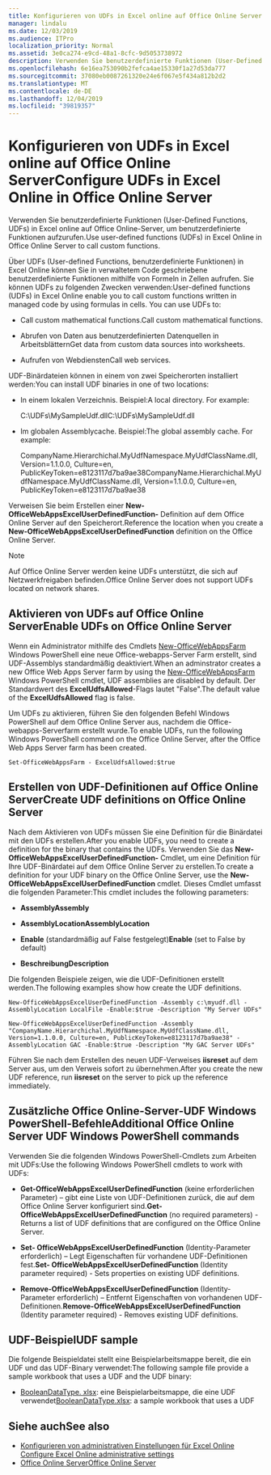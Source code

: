 ```yaml
---
title: Konfigurieren von UDFs in Excel online auf Office Online Server
manager: lindalu
ms.date: 12/03/2019
ms.audience: ITPro
localization_priority: Normal
ms.assetid: 3e0ca274-e9cd-48a1-8cfc-9d5053738972
description: Verwenden Sie benutzerdefinierte Funktionen (User-Defined Functions, UDFs) in Excel online auf Office Online-Server, um benutzerdefinierte Funktionen aufzurufen.
ms.openlocfilehash: 6e16ea753090b2fefca4ae15330f1a27d53da777
ms.sourcegitcommit: 37080eb0087261320e24e6f067e5f434a812b2d2
ms.translationtype: MT
ms.contentlocale: de-DE
ms.lasthandoff: 12/04/2019
ms.locfileid: "39819357"
---
```

# <a name="configure-udfs-in-excel-online-in-office-online-server"></a><span data-ttu-id="39c45-103">Konfigurieren von UDFs in Excel online auf Office Online Server</span><span class="sxs-lookup"><span data-stu-id="39c45-103">Configure UDFs in Excel Online in Office Online Server</span></span>

<span data-ttu-id="39c45-104">Verwenden Sie benutzerdefinierte Funktionen (User-Defined Functions, UDFs) in Excel online auf Office Online-Server, um benutzerdefinierte Funktionen aufzurufen.</span><span class="sxs-lookup"><span data-stu-id="39c45-104">Use user-defined functions (UDFs) in Excel Online in Office Online Server to call custom functions.</span></span> 
  
<span data-ttu-id="39c45-p101">Über UDFs (User-defined Functions, benutzerdefinierte Funktionen) in Excel Online können Sie in verwaltetem Code geschriebene benutzerdefinierte Funktionen mithilfe von Formeln in Zellen aufrufen. Sie können UDFs zu folgenden Zwecken verwenden:</span><span class="sxs-lookup"><span data-stu-id="39c45-p101">User-defined functions (UDFs) in Excel Online enable you to call custom functions written in managed code by using formulas in cells. You can use UDFs to:</span></span>
  
- <span data-ttu-id="39c45-107">Call custom mathematical functions.</span><span class="sxs-lookup"><span data-stu-id="39c45-107">Call custom mathematical functions.</span></span>
    
- <span data-ttu-id="39c45-108">Abrufen von Daten aus benutzerdefinierten Datenquellen in Arbeitsblättern</span><span class="sxs-lookup"><span data-stu-id="39c45-108">Get data from custom data sources into worksheets.</span></span>
    
- <span data-ttu-id="39c45-109">Aufrufen von Webdiensten</span><span class="sxs-lookup"><span data-stu-id="39c45-109">Call web services.</span></span>
    
<span data-ttu-id="39c45-110">UDF-Binärdateien können in einem von zwei Speicherorten installiert werden:</span><span class="sxs-lookup"><span data-stu-id="39c45-110">You can install UDF binaries in one of two locations:</span></span>
  
- <span data-ttu-id="39c45-p102">In einem lokalen Verzeichnis. Beispiel:</span><span class="sxs-lookup"><span data-stu-id="39c45-p102">A local directory. For example:</span></span> 
    
    <span data-ttu-id="39c45-113">C:\UDFs\MySampleUdf.dll</span><span class="sxs-lookup"><span data-stu-id="39c45-113">C:\UDFs\MySampleUdf.dll</span></span>
    
- <span data-ttu-id="39c45-p103">Im globalen Assemblycache. Beispiel:</span><span class="sxs-lookup"><span data-stu-id="39c45-p103">The global assembly cache. For example:</span></span> 
    
    <span data-ttu-id="39c45-116">CompanyName.Hierarchichal.MyUdfNamespace.MyUdfClassName.dll, Version=1.1.0.0, Culture=en, PublicKeyToken=e8123117d7ba9ae38</span><span class="sxs-lookup"><span data-stu-id="39c45-116">CompanyName.Hierarchichal.MyUdfNamespace.MyUdfClassName.dll, Version=1.1.0.0, Culture=en, PublicKeyToken=e8123117d7ba9ae38</span></span>
    
<span data-ttu-id="39c45-117">Verweisen Sie beim Erstellen einer **New-OfficeWebAppsExcelUserDefinedFunction-** Definition auf dem Office Online Server auf den Speicherort.</span><span class="sxs-lookup"><span data-stu-id="39c45-117">Reference the location when you create a **New-OfficeWebAppsExcelUserDefinedFunction** definition on the Office Online Server.</span></span> 
  
> [!NOTE]
> <span data-ttu-id="39c45-118">Auf Office Online Server werden keine UDFs unterstützt, die sich auf Netzwerkfreigaben befinden.</span><span class="sxs-lookup"><span data-stu-id="39c45-118">Office Online Server does not support UDFs located on network shares.</span></span> 
  
## <a name="enable-udfs-on-office-online-server"></a><span data-ttu-id="39c45-119">Aktivieren von UDFs auf Office Online Server</span><span class="sxs-lookup"><span data-stu-id="39c45-119">Enable UDFs on Office Online Server</span></span> 

<span data-ttu-id="39c45-120">Wenn ein Administrator mithilfe des Cmdlets [New-OfficeWebAppsFarm](https://technet.microsoft.com/en-us/library/jj219436.aspx) Windows PowerShell eine neue Office-webapps-Server Farm erstellt, sind UDF-Assemblys standardmäßig deaktiviert.</span><span class="sxs-lookup"><span data-stu-id="39c45-120">When an adminstrator creates a new Office Web Apps Server farm by using the [New-OfficeWebAppsFarm](https://technet.microsoft.com/en-us/library/jj219436.aspx) Windows PowerShell cmdlet, UDF assemblies are disabled by default.</span></span> <span data-ttu-id="39c45-121">Der Standardwert des **ExcelUdfsAllowed**-Flags lautet "False".</span><span class="sxs-lookup"><span data-stu-id="39c45-121">The default value of the **ExcelUdfsAllowed** flag is false.</span></span> 
  
<span data-ttu-id="39c45-122">Um UDFs zu aktivieren, führen Sie den folgenden Befehl Windows PowerShell auf dem Office Online Server aus, nachdem die Office-webapps-Serverfarm erstellt wurde.</span><span class="sxs-lookup"><span data-stu-id="39c45-122">To enable UDFs, run the following Windows PowerShell command on the Office Online Server, after the Office Web Apps Server farm has been created.</span></span>
  
`Set-OfficeWebAppsFarm - ExcelUdfsAllowed:$true`
  
## <a name="create-udf-definitions-on-office-online-server"></a><span data-ttu-id="39c45-123">Erstellen von UDF-Definitionen auf Office Online Server</span><span class="sxs-lookup"><span data-stu-id="39c45-123">Create UDF definitions on Office Online Server</span></span>

<span data-ttu-id="39c45-124">Nach dem Aktivieren von UDFs müssen Sie eine Definition für die Binärdatei mit den UDFs erstellen.</span><span class="sxs-lookup"><span data-stu-id="39c45-124">After you enable UDFs, you need to create a definition for the binary that contains the UDFs.</span></span> <span data-ttu-id="39c45-125">Verwenden Sie das **New-OfficeWebAppsExcelUserDefinedFunction-** Cmdlet, um eine Definition für Ihre UDF-Binärdatei auf dem Office Online Server zu erstellen.</span><span class="sxs-lookup"><span data-stu-id="39c45-125">To create a definition for your UDF binary on the Office Online Server, use the **New-OfficeWebAppsExcelUserDefinedFunction** cmdlet.</span></span> <span data-ttu-id="39c45-126">Dieses Cmdlet umfasst die folgenden Parameter:</span><span class="sxs-lookup"><span data-stu-id="39c45-126">This cmdlet includes the following parameters:</span></span> 
  
- <span data-ttu-id="39c45-127">**Assembly**</span><span class="sxs-lookup"><span data-stu-id="39c45-127">**Assembly**</span></span>
    
- <span data-ttu-id="39c45-128">**AssemblyLocation**</span><span class="sxs-lookup"><span data-stu-id="39c45-128">**AssemblyLocation**</span></span>
    
- <span data-ttu-id="39c45-129">**Enable** (standardmäßig auf False festgelegt)</span><span class="sxs-lookup"><span data-stu-id="39c45-129">**Enable** (set to False by default)</span></span> 
    
- <span data-ttu-id="39c45-130">**Beschreibung**</span><span class="sxs-lookup"><span data-stu-id="39c45-130">**Description**</span></span>
    
<span data-ttu-id="39c45-131">Die folgenden Beispiele zeigen, wie die UDF-Definitionen erstellt werden.</span><span class="sxs-lookup"><span data-stu-id="39c45-131">The following examples show how create the UDF definitions.</span></span>
  
`New-OfficeWebAppsExcelUserDefinedFunction -Assembly c:\myudf.dll -AssemblyLocation LocalFile -Enable:$true -Description "My Server UDFs"`
  
`New-OfficeWebAppsExcelUserDefinedFunction -Assembly "CompanyName.Hierarchichal.MyUdfNamespace.MyUdfClassName.dll, Version=1.1.0.0, Culture=en, PublicKeyToken=e8123117d7ba9ae38" -AssemblyLocation GAC -Enable:$true -Description "My GAC Server UDFs"`
  
<span data-ttu-id="39c45-132">Führen Sie nach dem Erstellen des neuen UDF-Verweises **iisreset** auf dem Server aus, um den Verweis sofort zu übernehmen.</span><span class="sxs-lookup"><span data-stu-id="39c45-132">After you create the new UDF reference, run **iisreset** on the server to pick up the reference immediately.</span></span> 
  
## <a name="additional-office-online-server-udf-windows-powershell-commands"></a><span data-ttu-id="39c45-133">Zusätzliche Office Online-Server-UDF Windows PowerShell-Befehle</span><span class="sxs-lookup"><span data-stu-id="39c45-133">Additional Office Online Server UDF Windows PowerShell commands</span></span>

<span data-ttu-id="39c45-134">Verwenden Sie die folgenden Windows PowerShell-Cmdlets zum Arbeiten mit UDFs:</span><span class="sxs-lookup"><span data-stu-id="39c45-134">Use the following Windows PowerShell cmdlets to work with UDFs:</span></span>
  
- <span data-ttu-id="39c45-135">**Get-OfficeWebAppsExcelUserDefinedFunction** (keine erforderlichen Parameter) – gibt eine Liste von UDF-Definitionen zurück, die auf dem Office Online Server konfiguriert sind.</span><span class="sxs-lookup"><span data-stu-id="39c45-135">**Get-OfficeWebAppsExcelUserDefinedFunction** (no required parameters) - Returns a list of UDF definitions that are configured on the Office Online Server.</span></span> 
    
- <span data-ttu-id="39c45-136">**Set- OfficeWebAppsExcelUserDefinedFunction** (Identity-Parameter erforderlich) – Legt Eigenschaften für vorhandene UDF-Definitionen fest.</span><span class="sxs-lookup"><span data-stu-id="39c45-136">**Set- OfficeWebAppsExcelUserDefinedFunction** (Identity parameter required) - Sets properties on existing UDF definitions.</span></span> 
    
- <span data-ttu-id="39c45-137">**Remove-OfficeWebAppsExcelUserDefinedFunction** (Identity-Parameter erforderlich) – Entfernt Eigenschaften von vorhandenen UDF-Definitionen.</span><span class="sxs-lookup"><span data-stu-id="39c45-137">**Remove-OfficeWebAppsExcelUserDefinedFunction** (Identity parameter required) - Removes existing UDF definitions.</span></span> 
    
## <a name="udf-sample"></a><span data-ttu-id="39c45-138">UDF-Beispiel</span><span class="sxs-lookup"><span data-stu-id="39c45-138">UDF sample</span></span>

<span data-ttu-id="39c45-139">Die folgende Beispieldatei stellt eine Beispielarbeitsmappe bereit, die ein UDF und das UDF-Binary verwendet:</span><span class="sxs-lookup"><span data-stu-id="39c45-139">The following sample file provide a sample workbook that uses a UDF and the UDF binary:</span></span>
  
- <span data-ttu-id="39c45-140">[BooleanDataType. xlsx](https://download.microsoft.com/download/6/7/F/67F724FD-1186-4209-BFF1-FBFD99E959D9/User%20Defined%20Function%20Assemblies/BooleanDataType.xlsx): eine Beispielarbeitsmappe, die eine UDF verwendet</span><span class="sxs-lookup"><span data-stu-id="39c45-140">[BooleanDataType.xlsx](https://download.microsoft.com/download/6/7/F/67F724FD-1186-4209-BFF1-FBFD99E959D9/User%20Defined%20Function%20Assemblies/BooleanDataType.xlsx): a sample workbook that uses a UDF</span></span>  
    
## <a name="see-also"></a><span data-ttu-id="39c45-141">Siehe auch</span><span class="sxs-lookup"><span data-stu-id="39c45-141">See also</span></span>

- [<span data-ttu-id="39c45-142">Konfigurieren von administrativen Einstellungen für Excel Online </span><span class="sxs-lookup"><span data-stu-id="39c45-142">Configure Excel Online administrative settings</span></span>](https://docs.microsoft.com/officeonlineserver/configure-excel-online-administrative-settings)  
- [<span data-ttu-id="39c45-143">Office Online Server</span><span class="sxs-lookup"><span data-stu-id="39c45-143">Office Online Server</span></span>](https://docs.microsoft.com/officeonlineserver/office-online-serverr)
    

